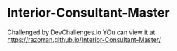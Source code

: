 # Interior-Consultant-Master

Challenged by DevChallenges.io
YOu can view it at https://razorran.github.io/Interior-Consultant-Master/
